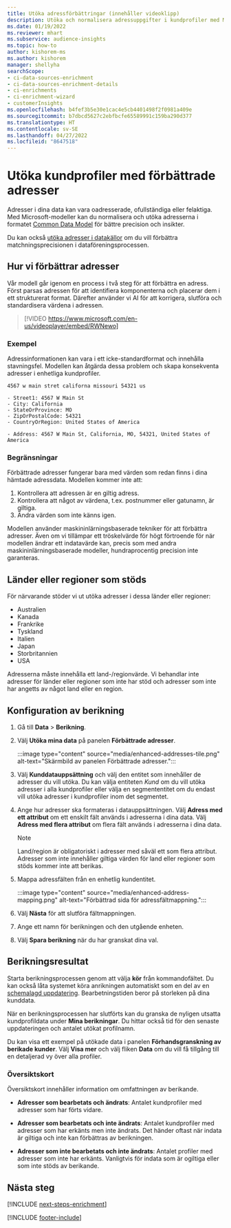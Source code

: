 ```yaml
---
title: Utöka adressförbättringar (innehåller videoklipp)
description: Utöka och normalisera adressuppgifter i kundprofiler med Microsoft-modeller.
ms.date: 01/19/2022
ms.reviewer: mhart
ms.subservice: audience-insights
ms.topic: how-to
author: kishorem-ms
ms.author: kishorem
manager: shellyha
searchScope:
- ci-data-sources-enrichment
- ci-data-sources-enrichment-details
- ci-enrichments
- ci-enrichment-wizard
- customerInsights
ms.openlocfilehash: b4fef3b5e30e1cac4e5cb4401498f2f0981a409e
ms.sourcegitcommit: b7dbcd5627c2ebfbcfe65589991c159ba290d377
ms.translationtype: HT
ms.contentlocale: sv-SE
ms.lasthandoff: 04/27/2022
ms.locfileid: "8647518"
---
```

# <a name="enrichment-of-customer-profiles-with-enhanced-addresses"></a>Utöka kundprofiler med förbättrade adresser

Adresser i dina data kan vara oadresserade, ofullständiga eller felaktiga. Med Microsoft-modeller kan du normalisera och utöka adresserna i formatet [Common Data Model](/common-data-model/schema/core/applicationcommon/address) för bättre precision och insikter.

Du kan också [utöka adresser i datakällor](data-sources-enrichment.md) om du vill förbättra matchningsprecisionen i dataföreningsprocessen. 

## <a name="how-we-enhance-addresses"></a>Hur vi förbättrar adresser

Vår modell går igenom en process i två steg för att förbättra en adress. Först parsas adressen för att identifiera komponenterna och placerar dem i ett strukturerat format. Därefter använder vi AI för att korrigera, slutföra och standardisera värdena i adressen.

> [!VIDEO https://www.microsoft.com/en-us/videoplayer/embed/RWNewo]

### <a name="example"></a>Exempel

Adressinformationen kan vara i ett icke-standardformat och innehålla stavningsfel. Modellen kan åtgärda dessa problem och skapa konsekventa adresser i enhetliga kundprofiler.

```Input
4567 w main stret californa missouri 54321 us
```

```Output
- Street1: 4567 W Main St
- City: California
- StateOrProvince: MO
- ZipOrPostalCode: 54321
- CountryOrRegion: United States of America

- Address: 4567 W Main St, California, MO, 54321, United States of America
```

### <a name="limitations"></a>Begränsningar

Förbättrade adresser fungerar bara med värden som redan finns i dina hämtade adressdata. Modellen kommer inte att: 

1. Kontrollera att adressen är en giltig adress.
2. Kontrollera att något av värdena, t.ex. postnummer eller gatunamn, är giltiga.
3. Ändra värden som inte känns igen.

Modellen använder maskininlärningsbaserade tekniker för att förbättra adresser. Även om vi tillämpar ett tröskelvärde för högt förtroende för när modellen ändrar ett indatavärde kan, precis som med andra maskininlärningsbaserade modeller, hundraprocentig precision inte garanteras.

## <a name="supported-countries-or-regions"></a>Länder eller regioner som stöds

För närvarande stöder vi ut utöka adresser i dessa länder eller regioner: 

- Australien
- Kanada
- Frankrike
- Tyskland
- Italien
- Japan
- Storbritannien
- USA

Adresserna måste innehålla ett land-/regionvärde. Vi behandlar inte adresser för länder eller regioner som inte har stöd och adresser som inte har angetts av något land eller en region.

## <a name="configure-the-enrichment"></a>Konfiguration av berikning

1. Gå till **Data** > **Berikning**.

1. Välj **Utöka mina data** på panelen **Förbättrade adresser**.

   :::image type="content" source="media/enhanced-addresses-tile.png" alt-text="Skärmbild av panelen Förbättrade adresser.":::

1. Välj **Kunddatauppsättning** och välj den entitet som innehåller de adresser du vill utöka. Du kan välja entiteten *Kund* om du vill utöka adresser i alla kundprofiler eller välja en segmententitet om du endast vill utöka adresser i kundprofiler inom det segmentet.

1. Ange hur adresser ska formateras i datauppsättningen. Välj **Adress med ett attribut** om ett enskilt fält används i adresserna i dina data. Välj **Adress med flera attribut** om flera fält används i adresserna i dina data.

   > [!NOTE]
   > Land/region är obligatoriskt i adresser med såväl ett som flera attribut. Adresser som inte innehåller giltiga värden för land eller regioner som stöds kommer inte att berikas.

1.  Mappa adressfälten från en enhetlig kundentitet.

    :::image type="content" source="media/enhanced-address-mapping.png" alt-text="Förbättrad sida för adressfältmappning.":::

1. Välj **Nästa** för att slutföra fältmappningen.

1. Ange ett namn för berikningen och den utgående enheten.

1. Välj **Spara berikning** när du har granskat dina val.

## <a name="enrichment-results"></a>Berikningsresultat

Starta berikningsprocessen genom att välja **kör** från kommandofältet. Du kan också låta systemet köra anrikningen automatiskt som en del av en [schemalagd uppdatering](system.md#schedule-tab). Bearbetningstiden beror på storleken på dina kunddata.

När en berikningsprocessen har slutförts kan du granska de nyligen utsatta kundprofildata under **Mina berikningar**. Du hittar också tid för den senaste uppdateringen och antalet utökat profilnamn.

Du kan visa ett exempel på utökade data i panelen **Förhandsgranskning av berikade kunder**. Välj **Visa mer** och välj fliken **Data** om du vill få tillgång till en detaljerad vy över alla profiler.

### <a name="overview-card"></a>Översiktskort

Översiktskort innehåller information om omfattningen av berikande. 

* **Adresser som bearbetats och ändrats**: Antalet kundprofiler med adresser som har förts vidare.

* **Adresser som bearbetats och inte ändrats**: Antalet kundprofiler med adresser som har erkänts men inte ändrats. Det händer oftast när indata är giltiga och inte kan förbättras av berikningen.

* **Adresser som inte bearbetats och inte ändrats**: Antalet profiler med adresser som inte har erkänts. Vanligtvis för indata som är ogiltiga eller som inte stöds av berikande.

## <a name="next-steps"></a>Nästa steg

[!INCLUDE [next-steps-enrichment](includes/next-steps-enrichment.md)]

[!INCLUDE [footer-include](includes/footer-banner.md)]
